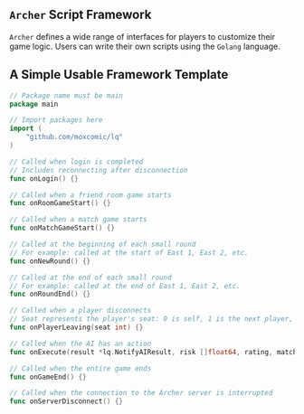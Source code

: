 ## `Archer` Script Framework

`Archer` defines a wide range of interfaces for players to customize their game logic. Users can write their own scripts using the `Golang` language.

## A Simple Usable Framework Template

```go
// Package name must be main
package main

// Import packages here
import (
    "github.com/moxcomic/lq"
)

// Called when login is completed
// Includes reconnecting after disconnection
func onLogin() {}

// Called when a friend room game starts
func onRoomGameStart() {}

// Called when a match game starts
func onMatchGameStart() {}

// Called at the beginning of each small round
// For example: called at the start of East 1, East 2, etc.
func onNewRound() {}

// Called at the end of each small round
// For example: called at the end of East 1, East 2, etc.
func onRoundEnd() {}

// Called when a player disconnects
// Seat represents the player's seat: 0 is self, 1 is the next player, 2 is the opposite player, 3 is the previous player
func onPlayerLeaving(seat int) {}

// Called when the AI has an action
func onExecute(result *lq.NotifyAIResult, risk []float64, rating, matches, fivePer, tenPer float64) {}

// Called when the entire game ends
func onGameEnd() {}

// Called when the connection to the Archer server is interrupted
func onServerDisconnect() {}
```